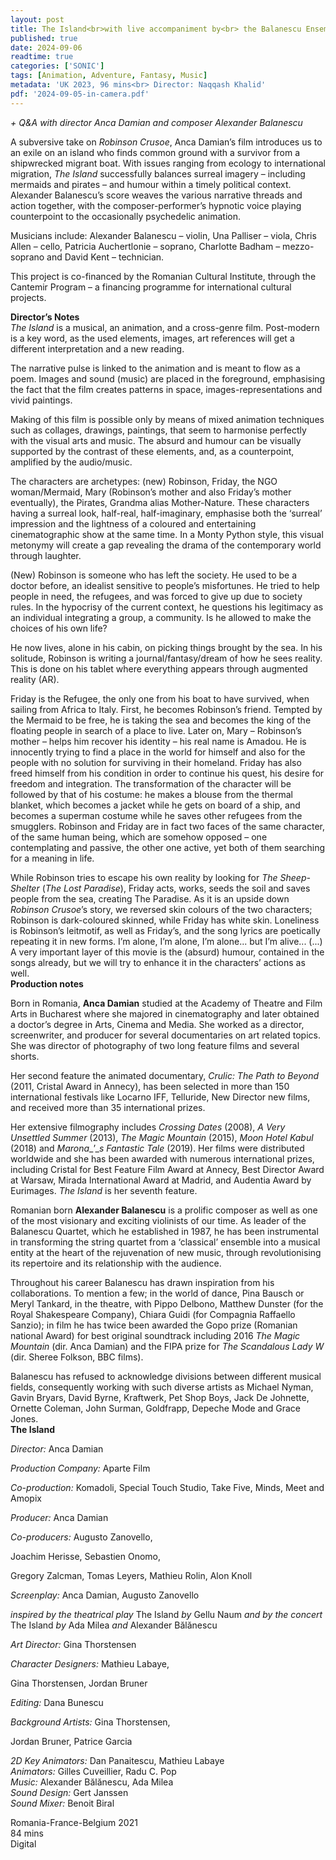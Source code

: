 ```yaml
---
layout: post
title: The Island<br>with live accompaniment by<br> the Balanescu Ensemble
published: true
date: 2024-09-06
readtime: true
categories: ['SONIC']
tags: [Animation, Adventure, Fantasy, Music]
metadata: 'UK 2023, 96 mins<br> Director: Naqqash Khalid'
pdf: '2024-09-05-in-camera.pdf'
---
```



_+ Q&A with director Anca Damian and composer Alexander Balanescu_

A subversive take on _Robinson Crusoe_, Anca Damian’s film introduces us to an exile on an island who finds common ground with a survivor from a shipwrecked migrant boat. With issues ranging from ecology to international migration, _The Island_ successfully balances surreal imagery – including mermaids and pirates – and humour within a timely political context. Alexander Balanescu’s score weaves the various narrative threads and action together, with the composer-performer’s hypnotic voice playing counterpoint to the occasionally psychedelic animation.

Musicians include: Alexander Balanescu – violin, Una Palliser – viola, Chris Allen – cello, Patricia Auchertlonie – soprano, Charlotte Badham – mezzo-soprano and David Kent – technician.

This project is co-financed by the Romanian Cultural Institute, through the Cantemir Program – a financing programme for international cultural projects.

**Director’s Notes**  
_The Island_ is a musical, an animation, and a cross-genre film. Post-modern is a key word, as the used elements, images, art references will get a different interpretation and a new reading.

The narrative pulse is linked to the animation and is meant to flow as a poem. Images and sound (music) are placed in the foreground, emphasising the fact that the film creates patterns in space, images-representations and vivid paintings.

Making of this film is possible only by means of mixed animation techniques such as collages, drawings, paintings, that seem to harmonise perfectly with the visual arts and music. The absurd and humour can be visually supported by the contrast of these elements, and, as a counterpoint, amplified by the audio/music.

The characters are archetypes: (new) Robinson, Friday, the NGO woman/Mermaid, Mary (Robinson’s mother and also Friday’s mother eventually), the Pirates, Grandma alias Mother-Nature. These characters having a surreal look, half-real, half-imaginary, emphasise both the ‘surreal’ impression and the lightness of a coloured and entertaining cinematographic show at the same time. In a Monty Python style, this visual metonymy will create a gap revealing the drama of the contemporary world through laughter.

(New) Robinson is someone who has left the society. He used to be a doctor before, an idealist sensitive to people’s misfortunes. He tried to help people in need, the refugees, and was forced to give up due to society rules. In the hypocrisy of the current context, he questions his legitimacy as an individual integrating a group, a community. Is he allowed to make the choices of his own life?

He now lives, alone in his cabin, on picking things brought by the sea. In his solitude, Robinson is writing a journal/fantasy/dream of how he sees reality. This is done on his tablet where everything appears through augmented reality (AR).

Friday is the Refugee, the only one from his boat to have survived, when sailing from Africa to Italy. First, he becomes Robinson’s friend. Tempted by the Mermaid to be free, he is taking the sea and becomes the king of the floating people in search of a place to live. Later on, Mary – Robinson’s mother – helps him recover his identity – his real name is Amadou. He is innocently trying to find a place in the world for himself and also for the people with no solution for surviving in their homeland. Friday has also freed himself from his condition in order to continue his quest, his desire for freedom and integration. The transformation of the character will be followed by that of his costume: he makes a blouse from the thermal blanket, which becomes a jacket while he gets on board of a ship, and becomes a superman costume while he saves other refugees from the smugglers. Robinson and Friday are in fact two faces of the same character, of the same human being, which are somehow opposed – one contemplating and passive, the other one active, yet both of them searching for a meaning in life.

While Robinson tries to escape his own reality by looking for _The Sheep-Shelter_ (_The Lost Paradise_), Friday acts, works, seeds the soil and saves people from the sea, creating The Paradise. As it is an upside down _Robinson_ _Crusoe_’s story, we reversed skin colours of the two characters; Robinson is dark-coloured skinned, while Friday has white skin. Loneliness is Robinson’s leitmotif, as well as Friday’s, and the song lyrics are poetically repeating it in new forms. I’m alone, I’m alone, I’m alone... but I’m alive... (...) A very important layer of this movie is the (absurd) humour, contained in the songs already, but we will try to enhance it in the characters’ actions as well.  
**Production notes**  

Born in Romania, **Anca Damian** studied at the Academy of Theatre and Film Arts in Bucharest where she majored in cinematography and later obtained a doctor’s degree in Arts, Cinema and Media. She worked as a director, screenwriter, and producer for several documentaries on art related topics. She was director of photography of two long feature films and several shorts.

Her second feature the animated documentary, _Crulic: The Path to Beyond_ (2011, Cristal Award in Annecy), has been selected in more than 150 international festivals like Locarno IFF, Telluride, New Director new films, and received more than 35 international prizes.

Her extensive filmography includes _Crossing Dates_ (2008), _A Very Unsettled Summer_ (2013), _The Magic Mountain_ (2015), _Moon Hotel Kabul_ (2018) and _Marona__’__s Fantastic_ _Tale_ (2019). Her films were distributed worldwide and she has been awarded with numerous international prizes, including Cristal for Best Feature Film Award at Annecy, Best Director Award at Warsaw, Mirada International Award at Madrid, and Audentia Award by Eurimages. _The Island_ is her seventh feature.

Romanian born **Alexander Balanescu** is a prolific composer as well as one of the most visionary and exciting violinists of our time. As leader of the Balanescu Quartet, which he established in 1987, he has been instrumental in transforming the string quartet from a ‘classical’ ensemble into a musical entity at the heart of the rejuvenation of new music, through revolutionising its repertoire and its relationship with the audience.

Throughout his career Balanescu has drawn inspiration from his collaborations. To mention a few; in the world of dance, Pina Bausch or Meryl Tankard, in the theatre, with Pippo Delbono, Matthew Dunster (for the Royal Shakespeare Company), Chiara Guidi (for Compagnia Raffaello Sanzio); in film he has twice been awarded the Gopo prize (Romanian national Award) for best original soundtrack including 2016 _The Magic Mountain_ (dir. Anca Damian) and the FIPA prize for _The Scandalous Lady W_ (dir. Sheree Folkson, BBC films).

Balanescu has refused to acknowledge divisions between different musical fields, consequently working with such diverse artists as Michael Nyman, Gavin Bryars, David Byrne, Kraftwerk, Pet Shop Boys, Jack De Johnette, Ornette Coleman, John Surman, Goldfrapp, Depeche Mode and Grace Jones.
<br>
**The Island**

_Director:_ Anca Damian

_Production Company:_ Aparte Film

_Co-production:_ Komadoli, Special Touch Studio, Take Five, Minds, Meet and Amopix

_Producer:_ Anca Damian

_Co-producers:_ Augusto Zanovello,

Joachim Herisse, Sebastien Onomo,

Gregory Zalcman, Tomas Leyers, Mathieu Rolin, Alon Knoll

_Screenplay:_ Anca Damian, Augusto Zanovello

_inspired by the theatrical play_ The Island _by_ Gellu Naum _and by the concert_ The Island _by_ Ada Milea _and_ Alexander Bălănescu

_Art Director:_ Gina Thorstensen

_Character Designers:_ Mathieu Labaye,

Gina Thorstensen, Jordan Bruner

_Editing:_ Dana Bunescu

_Background Artists:_ Gina Thorstensen,

Jordan Bruner, Patrice Garcia

_2D Key Animators:_ Dan Panaitescu, Mathieu Labaye  
_Animators:_ Gilles Cuveillier, Radu C. Pop  
_Music:_ Alexander Bălănescu, Ada Milea  
_Sound Design:_ Gert Janssen  
_Sound Mixer:_ Benoit Biral  

Romania-France-Belgium 2021  
84 mins  
Digital  
<!--stackedit_data:
eyJoaXN0b3J5IjpbNDcyNjk3OTI3XX0=
-->